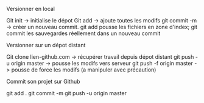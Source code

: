 Versionner en local

Git init -> initialise le dépot
Git add -> ajoute toutes les modifs
git commit -m -> créer un nouveau commit. git add pousse les fichiers
en zone d'index; git commit les sauvegardes réellement dans un nouveau commit

Versionner sur un dépot distant

Git clone lien-github.com -> récupérer travail depuis dépot distant
git push -u origin master -> pousse les modifs vers serveur
git push -f origin master -> pousse de force les modifs (a manipuler avec précaution)

Commit son projet sur Github

git add .
git commit -m
git push -u origin master
